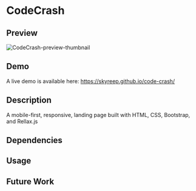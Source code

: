 # CodeCrash

## Preview
![CodeCrash-preview-thumbnail](https://skyreep.github.io/code-crash/images/thumbnail.png "CodeCrash Preview")

## Demo
A live demo is available here: https://skyreep.github.io/code-crash/

## Description
A mobile-first, responsive, landing page built with HTML, CSS, Bootstrap, and Rellax.js

## Dependencies

## Usage

## Future Work
